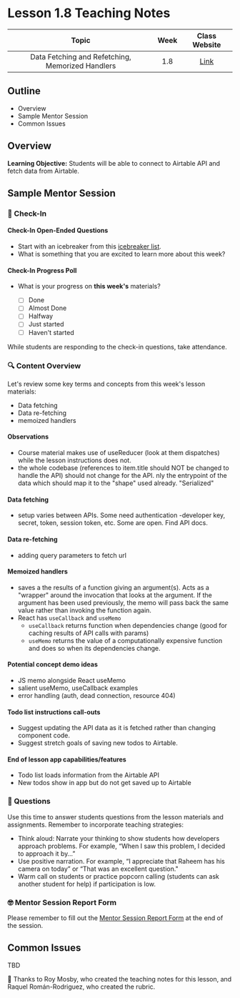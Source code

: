 # Lesson 1.8 Teaching Notes

| **Topic** | **Week** | **Class Website** |
| :---: | :---: | :---: |
| Data Fetching and Refetching, Memorized Handlers | 1.8 | [Link](https://learn.codethedream.org/) |

## Outline

- Overview
- Sample Mentor Session
- Common Issues

## Overview

**Learning Objective:** Students will be able to connect to Airtable API and fetch data from Airtable.

## Sample Mentor Session

### :wave: Check-In

#### Check-In Open-Ended Questions

- Start with an icebreaker from this [icebreaker list](https://docs.google.com/document/d/1WbwKn8B5GfRueq7Zbw0zx_k15aqyIqIs23i_WHI-pPI/edit?usp=sharing).
- What is something that you are excited to learn more about this week?

#### Check-In Progress Poll

- What is your progress on **this week's** materials?

  - [ ] Done
  - [ ] Almost Done
  - [ ] Halfway
  - [ ] Just started
  - [ ] Haven't started

While students are responding to the check-in questions, take attendance.

### :mag: Content Overview

Let's review some key terms and concepts from this week's lesson materials:

- Data fetching
- Data re-fetching
- memoized handlers

#### Observations

- Course material makes use of useReducer (look at them dispatches) while the lesson instructions does not.
- the whole codebase (references to item.title should NOT be changed to handle the API) should not change for the API. nly the entrypoint of the data which should map it to the "shape" used already. "Serialized"

#### Data fetching

- setup varies between APIs. Some need authentication -developer key, secret, token, session token, etc. Some are open. Find API docs.

#### Data re-fetching

- adding query parameters to fetch url

#### Memoized handlers

- saves a the results of a function giving an argument(s). Acts as a "wrapper" around the invocation that looks at the argument. If the argument has been used previously, the memo will pass back the same value rather than invoking the function again.
- React has `useCallback` and `useMemo`
  - `useCallback` returns function when dependencies change (good for caching results of API calls with params)
  - `useMemo` returns the value of a computationally expensive function and does so when its dependencies change.

#### Potential concept demo ideas

- JS memo alongside React useMemo
- salient useMemo, useCallback examples
- error handling (auth, dead connection, resource 404)

#### Todo list instructions call-outs

- Suggest updating the API data as it is fetched rather than changing component code.
- Suggest stretch goals of saving new todos to Airtable.

#### End of lesson app capabilities/features

- Todo list loads information from the Airtable API
- New todos show in app but do not get saved up to Airtable

### :thinking: Questions

Use this time to answer students questions from the lesson materials and assignments. Remember to incorporate teaching strategies:

- Think aloud: Narrate your thinking to show students how developers approach problems. For example, “When I saw this problem, I decided to approach it by…”
- Use positive narration. For example, “I appreciate that Raheem has his camera on today” or “That was an excellent question."
- Warm call on students or practice popcorn calling (students can ask another student for help) if participation is low.

### :nerd_face: Mentor Session Report Form

Please remember to fill out the [Mentor Session Report Form](https://airtable.com/shrp0jjRtoMyTXRzh) at the end of the session.

## Common Issues

TBD

:crown: Thanks to Roy Mosby, who created the teaching notes for this lesson, and Raquel Román-Rodriguez, who created the rubric.
